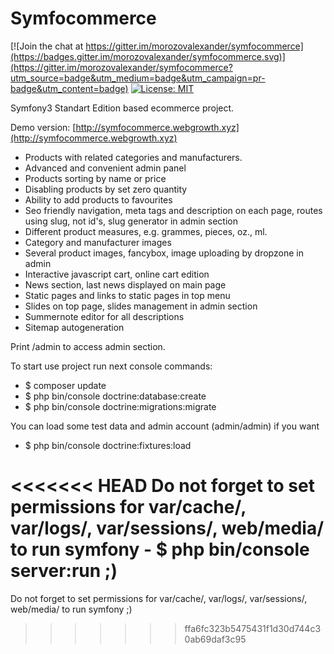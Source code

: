 Symfocommerce
=====

[![Join the chat at https://gitter.im/morozovalexander/symfocommerce](https://badges.gitter.im/morozovalexander/symfocommerce.svg)](https://gitter.im/morozovalexander/symfocommerce?utm_source=badge&utm_medium=badge&utm_campaign=pr-badge&utm_content=badge)
[![License: MIT](https://img.shields.io/badge/License-MIT-blue.svg)](https://opensource.org/licenses/MIT)

Symfony3 Standart Edition based ecommerce project.

Demo version: [http://symfocommerce.webgrowth.xyz](http://symfocommerce.webgrowth.xyz)

- Products with related categories and manufacturers.
- Advanced and convenient admin panel
- Products sorting by name or price
- Disabling products by set zero quantity
- Ability to add products to favourites
- Seo friendly navigation, meta tags and description on each page, routes using slug, 
not id's, slug generator in admin section
- Different product measures, e.g. grammes, pieces, oz., ml.
- Category and manufacturer images
- Several product images, fancybox, image uploading by dropzone in admin
- Interactive javascript cart, online cart edition
- News section, last news displayed on main page
- Static pages and links to static pages in top menu
- Slides on top page, slides management in admin section
- Summernote editor for all descriptions
- Sitemap autogeneration

Print /admin to access admin section.

To start use project run next console commands:

- $ composer update
- $ php bin/console doctrine:database:create
- $ php bin/console doctrine:migrations:migrate

You can load some test data and admin account (admin/admin) if you want

- $ php bin/console doctrine:fixtures:load

<<<<<<< HEAD
Do not forget to set permissions for var/cache/, var/logs/, var/sessions/, web/media/ to run symfony   - $ php bin/console server:run    ;)
=======
Do not forget to set permissions for var/cache/, var/logs/, var/sessions/, web/media/ to run symfony ;)
>>>>>>> ffa6fc323b5475431f1d30d744c30ab69daf3c95
